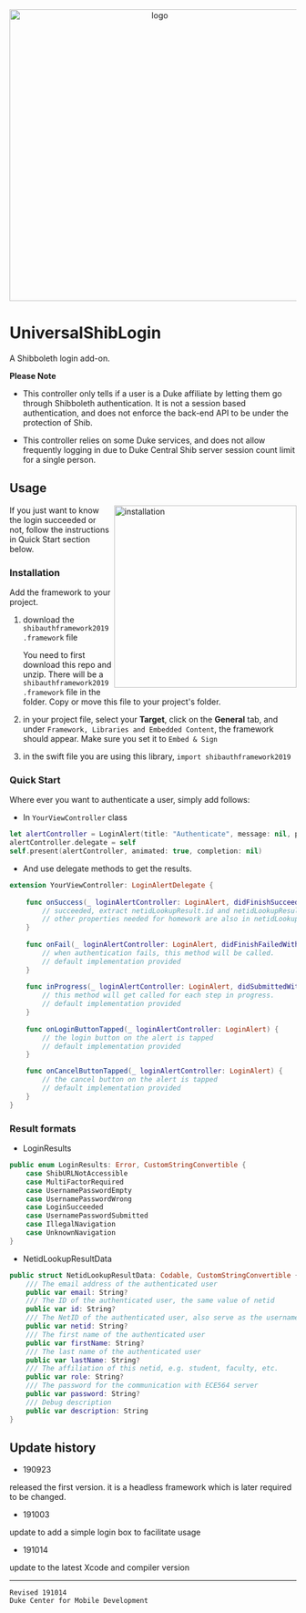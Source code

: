 <div align="center">
<img src="/screenshots/shib-repaint.png" title="logo" width="512">
</div>

# UniversalShibLogin

A Shibboleth login add-on.

**Please Note**

- This controller only tells if a user is a Duke affiliate by letting them go through Shibboleth authentication. It is not a session based authentication, and does not enforce the back-end API to be under the protection of Shib.

- This controller relies on some Duke services, and does not allow frequently logging in due to Duke Central Shib server session count limit for a single person.

## Usage

<div>
    <img style="float: right" align="right" src="/screenshots/installation.jpg" title="installation" width="320">
</div>

If you just want to know the login succeeded or not, follow the instructions in Quick Start section below.

### Installation

Add the framework to your project.

1. download the `shibauthframework2019.framework` file

    You need to first download this repo and unzip. There will be a `shibauthframework2019.framework` file in the folder. Copy or move this file to your project's folder.

2. in your project file, select your **Target**, click on the **General** tab, and under `Framework, Libraries and Embedded Content`, the framework should appear.  Make sure you set it to `Embed & Sign`

3. in the swift file you are using this library, `import shibauthframework2019`

### Quick Start

Where ever you want to authenticate a user, simply add follows:

- In `YourViewController` class

```swift
let alertController = LoginAlert(title: "Authenticate", message: nil, preferredStyle: .alert)
alertController.delegate = self
self.present(alertController, animated: true, completion: nil)
```

- And use delegate methods to get the results.

```swift
extension YourViewController: LoginAlertDelegate {
    
    func onSuccess(_ loginAlertController: LoginAlert, didFinishSucceededWith status: LoginResults, netidLookupResult: NetidLookupResultData?, netidLookupResultRawData: Data?, cookies: [HTTPCookie]?, lastLoginTime: Date) {
        // succeeded, extract netidLookupResult.id and netidLookupResult.password for your server credential
        // other properties needed for homework are also in netidLookupResult
    }
    
    func onFail(_ loginAlertController: LoginAlert, didFinishFailedWith reason: LoginResults) {
        // when authentication fails, this method will be called.
        // default implementation provided
    }
    
    func inProgress(_ loginAlertController: LoginAlert, didSubmittedWith status: LoginResults) {
        // this method will get called for each step in progress.
        // default implementation provided
    }
    
    func onLoginButtonTapped(_ loginAlertController: LoginAlert) {
    	// the login button on the alert is tapped
    	// default implementation provided
    }

    func onCancelButtonTapped(_ loginAlertController: LoginAlert) {
    	// the cancel button on the alert is tapped
    	// default implementation provided
    }
}
```

### Result formats

- LoginResults

```swift
public enum LoginResults: Error, CustomStringConvertible {
    case ShibURLNotAccessible
    case MultiFactorRequired
    case UsernamePasswordEmpty
    case UsernamePasswordWrong
    case LoginSucceeded
    case UsernamePasswordSubmitted
    case IllegalNavigation
    case UnknownNavigation
}
```

- NetidLookupResultData

```swift
public struct NetidLookupResultData: Codable, CustomStringConvertible {
    /// The email address of the authenticated user
    public var email: String?
    /// The ID of the authenticated user, the same value of netid
    public var id: String?
    /// The NetID of the authenticated user, also serve as the username for the communication with ECE564 server
    public var netid: String?
    /// The first name of the authenticated user
    public var firstName: String?
    /// The last name of the authenticated user
    public var lastName: String?
    /// The affiliation of this netid, e.g. student, faculty, etc.
    public var role: String?
    /// The password for the communication with ECE564 server
    public var password: String?
    /// Debug description
    public var description: String
}
```

## Update history

- 190923

released the first version. it is a headless framework which is later required to be changed.

- 191003

update to add a simple login box to facilitate usage

- 191014

update to the latest Xcode and compiler version

---

```
Revised 191014
Duke Center for Mobile Development
```
